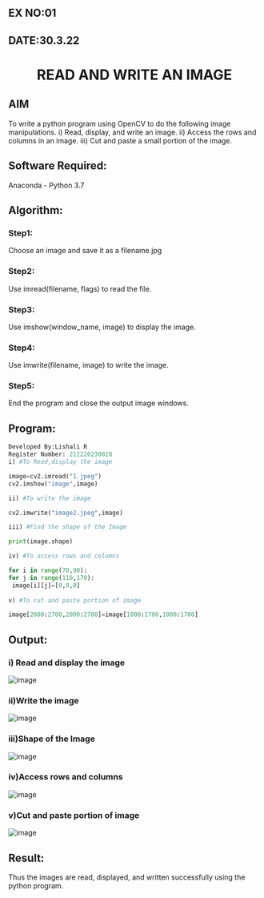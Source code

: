 ## EX NO:01
## DATE:30.3.22
# <p align="center">READ AND WRITE AN IMAGE
## AIM
To write a python program using OpenCV to do the following image manipulations.
i) Read, display, and write an image.
ii) Access the rows and columns in an image.
iii) Cut and paste a small portion of the image.

## Software Required:
Anaconda - Python 3.7
## Algorithm:
### Step1:
Choose an image and save it as a filename.jpg
### Step2:
Use imread(filename, flags) to read the file.
### Step3:
Use imshow(window_name, image) to display the image.
### Step4:
Use imwrite(filename, image) to write the image.
### Step5:
End the program and close the output image windows.
  
  
  
## Program:
  ```python
 Developed By:Lishali R
 Register Number: 212220230028
i) #To Read,display the image

image=cv2.imread("1.jpeg")
cv2.imshow("image",image)

ii) #To write the image

cv2.imwrite("image2.jpeg",image)

iii) #Find the shape of the Image

print(image.shape)

iv) #To access rows and columns

for i in range(70,90):
  for j in range(110,170):
   image[i][j]=[0,0,0]
   
v) #To cut and paste portion of image

image[2000:2700,2000:2700]=image[1000:1700,1000:1700]
```
## Output:

### i) Read and display the image

![image](https://user-images.githubusercontent.com/75237886/161375369-a5cf9b32-9382-449b-937f-2c0ba8b40f44.png)


### ii)Write the image

![image](https://user-images.githubusercontent.com/75237886/161375415-581db536-27a3-4327-9f60-cb7637048f8e.png)


### iii)Shape of the Image

![image](https://user-images.githubusercontent.com/75237886/161375444-40ef52ea-3cd0-44e5-9a47-a7ee415e655f.png)


### iv)Access rows and columns
![image](https://user-images.githubusercontent.com/75237886/161375523-08064d6c-95e8-4416-b171-c9dffc59d9a5.png)


### v)Cut and paste portion of image
![image](https://user-images.githubusercontent.com/75237886/161375773-b9c2bb7b-d207-447d-aecb-9ab68e59d000.png)


## Result:
Thus the images are read, displayed, and written successfully using the python program.


